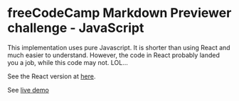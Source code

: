 freeCodeCamp Markdown Previewer challenge - JavaScript
======================================================

This implementation uses pure Javascript. It is shorter than using React and much easier to understand. However, the code in React probably landed you a job, while this code may not. LOL...

See the React version at [here](https://github.com/e-tinkers/freecodecamp/tree/master/front-end-libraries/markdown-previewer-react).

See [live demo](https://e-tinkers.github.io/freecodecamp/front-end-libraries/markdown-previewer-js/index.html)

